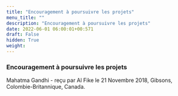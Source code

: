 ```yaml
---
title: "Encouragement à poursuivre les projets"
menu_title: ""
description: "Encouragement à poursuivre les projets"
date: 2022-06-01 06:00:01+00:571
draft: False
hidden: True
weight:
---
```

### Encouragement à poursuivre les projets

Mahatma Gandhi - reçu par Al Fike le 21 Novembre 2018, Gibsons, Colombie-Britannique, Canada.



